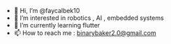 - 👋 Hi, I’m @faycalbek10
- 👀 I’m interested in robotics , AI , embedded systems 
- 🌱 I’m currently learning flutter
- 📫 How to reach me : 
binarybaker2.0@gmail.com

<!---
faycalbek10/faycalbek10 is a ✨ special ✨ repository because its `README.md` (this file) appears on your GitHub profile.
You can click the Preview link to take a look at your changes.
--->

